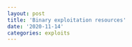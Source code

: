 ```yaml
---
layout: post
title: 'Binary exploitation resources'
date: '2020-11-14'
categories: exploits
---
```


